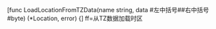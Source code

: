 [func LoadLocationFromTZData(name string, data #左中括号##右中括号#byte) (*Location, error) {]
ff=从TZ数据加载时区
